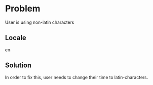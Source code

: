 # Problem
User is using non-latin characters
## Locale
en
## Solution
In order to fix this, user needs to change their time to latin-characters.